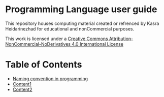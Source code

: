# Programming Language user guide

This repository houses computing material created or refrenced by Kasra Heidarinezhad for educational and nonCommercial purposes.

This work is licensed under a [Creative Commons Attribution-NonCommercial-NoDerivatives 4.0 International License](https://creativecommons.org/licenses/by-nc-nd/4.0/)

# Table of Contents
- [Naming convention in programming](Naming_Convention_Programming.md)
- [Content1](ProgrammingLanguage/C#/READ.md)
- [Content2](ProgrammingLanguage/Python/READ.md)